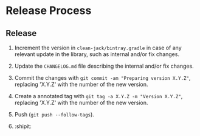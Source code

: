 Release Process
===============

Release
-------

1. Increment the version in `clean-jack/bintray.gradle` in case of any relevant update in the library,
    such as internal and/or fix changes.

2. Update the `CHANGELOG.md` file describing the internal and/or fix changes.

3. Commit the changes with `git commit -am "Preparing version X.Y.Z"`, replacing 'X.Y.Z' with the
    number of the new version.

4. Create a annotated tag with `git tag -a X.Y.Z -m "Version X.Y.Z"`, replacing 'X.Y.Z' with the
    number of the new version.

5. Push (`git push --follow-tags`).

6. :shipit: